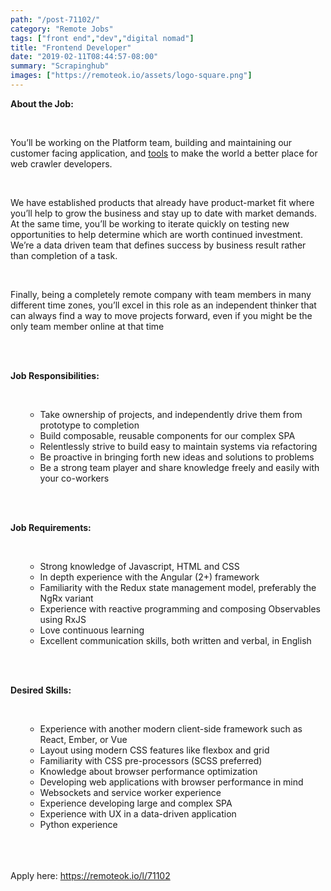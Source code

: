 ```yaml
---
path: "/post-71102/"
category: "Remote Jobs"
tags: ["front end","dev","digital nomad"]
title: "Frontend Developer"
date: "2019-02-11T08:44:57-08:00"
summary: "Scrapinghub"
images: ["https://remoteok.io/assets/logo-square.png"]
---
```


<p><strong>About the Job:</strong>&nbsp;</p><br /><p>You&rsquo;ll be working on the Platform team, building and maintaining our customer facing application, and&nbsp;<a href="https://scrapinghub.com/platform" rel="nofollow">tools</a>&nbsp;to make the world a better place for web crawler developers.</p><br /><p>We have established products that already have product-market fit where you&rsquo;ll help to grow the business and stay up to date with market demands. At the same time, you&rsquo;ll be working to iterate quickly on testing new opportunities to help determine which are worth continued investment. We&rsquo;re a data driven team that defines success by business result rather than completion of a task.</p><br /><p>Finally, being a completely remote company with team members in many different time zones, you&rsquo;ll excel in this role as an independent thinker that can always find a way to move projects forward, even if you might be the only team member online at that time&nbsp;</p><br /><br /><p><strong>Job Responsibilities:</strong></p><br /><ul><ul><li>Take ownership of projects, and independently drive them from prototype to completion</li><li>Build composable, reusable components for our complex SPA</li><li>Relentlessly strive to build easy to maintain systems via refactoring</li><li>Be proactive in bringing forth new ideas and solutions to problems</li><li>Be a strong team player and share knowledge freely and easily with your co-workers</li></ul><br /></ul><br /><p><strong>Job Requirements:</strong></p><br /><ul><ul><li>Strong knowledge of Javascript, HTML and CSS</li><li>In depth experience with the Angular (2+) framework</li><li>Familiarity with the Redux state management model, preferably the NgRx variant</li><li>Experience with reactive programming and composing Observables using RxJS</li><li>Love continuous learning</li><li>Excellent communication skills, both written and verbal, in English</li></ul><br /></ul><br /><p><strong>Desired Skills:</strong></p><br /><ul><ul><li>Experience with another modern client-side framework such as React, Ember, or Vue</li><li>Layout using modern CSS features like flexbox and grid</li><li>Familiarity with CSS pre-processors (SCSS preferred)</li><li>Knowledge about browser performance optimization</li><li>Developing web applications with browser performance in mind</li><li>Websockets and service worker experience</li><li>Experience developing large and complex SPA</li><li>Experience with UX in a data-driven application</li><li>Python experience</li></ul><br /></ul>

<br/>
<br/>
Apply here: <A HREF="https://remoteok.io/l/71102">https://remoteok.io/l/71102</A>

